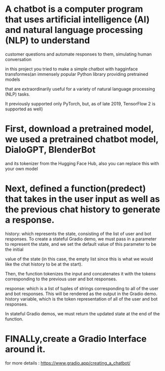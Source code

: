 # A chatbot is a computer program that uses artificial intelligence (AI) and natural language processing (NLP) to understand

customer questions and automate responses to them, simulating human conversation

 in this project you tried to make a simple chatbot with hagginface transformes(an immensely popular Python library providing pretrained models 
 
 that are extraordinarily useful for a variety of natural language processing (NLP) tasks.
 
 It previously supported only PyTorch, but, as of late 2019, TensorFlow 2 is supported as well)
 
 # First, download a pretrained model, we  used a pretrained chatbot model, DialoGPT, BlenderBot
 and its tokenizer from the Hugging Face Hub, also  you can replace this with your own model
 
 # Next,  defined a function(predect) that takes in the user input as well as the previous chat history to generate a response.
 
history: which represents the state, consisting of the list of user and bot responses.
To create a stateful Gradio demo, we must pass in a parameter to represent the state, and we set the default value of this parameter to be the initial

value of the state (in this case, the empty list since this is what we would like the chat history to be at the start).

Then, the function tokenizes the input and concatenates it with the tokens corresponding to the previous user and bot responses.

response: which is a list of tuples of strings corresponding to all of the user and bot responses. This will be rendered as the output in the Gradio demo.
history variable, which is the token representation of all of the user and bot responses. 

In stateful Gradio demos, we must return the updated state at the end of the function.

# FINALLy,create a Gradio Interface around it.

for more details :
   https://www.gradio.app/creating_a_chatbot/
   
  
   
    
   
   
